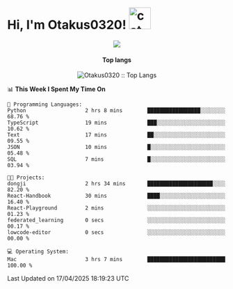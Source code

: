 <h1> Hi, I'm Otakus0320! <img src="https://media.giphy.com/media/mGcNjsfWAjY5AEZNw6/giphy.gif" width="50" alt="cat"></h1>

<p align="center"><a href="https://wakatime.com/@044d69d0-1253-4f60-96b6-5d19a0f9dde5"><img src="https://wakatime.com/badge/user/044d69d0-1253-4f60-96b6-5d19a0f9dde5.svg" /></a></p>

<h4 align="center">Top langs</h4>

<p align="center"><img src="https://github-readme-stats.vercel.app/api/top-langs/?username=Otakus0320&langs_count=10&theme=tokyonight&layout=compact&timestamp={{random_number}}" alt="Otakus0320 :: Top Langs" /></p>

<!--START_SECTION:waka-->
📊 **This Week I Spent My Time On** 

```text
💬 Programming Languages: 
Python                   2 hrs 8 mins        █████████████████░░░░░░░░   68.76 % 
TypeScript               19 mins             ███░░░░░░░░░░░░░░░░░░░░░░   10.62 % 
Text                     17 mins             ██░░░░░░░░░░░░░░░░░░░░░░░   09.55 % 
JSON                     10 mins             █░░░░░░░░░░░░░░░░░░░░░░░░   05.48 % 
SQL                      7 mins              █░░░░░░░░░░░░░░░░░░░░░░░░   03.94 % 

🐱‍💻 Projects: 
dongji                   2 hrs 34 mins       █████████████████████░░░░   82.20 % 
React-Handbook           30 mins             ████░░░░░░░░░░░░░░░░░░░░░   16.40 % 
React-Playground         2 mins              ░░░░░░░░░░░░░░░░░░░░░░░░░   01.23 % 
federated_learning       0 secs              ░░░░░░░░░░░░░░░░░░░░░░░░░   00.17 % 
lowcode-editor           0 secs              ░░░░░░░░░░░░░░░░░░░░░░░░░   00.00 % 

💻 Operating System: 
Mac                      3 hrs 7 mins        █████████████████████████   100.00 % 
```


 Last Updated on 17/04/2025 18:19:23 UTC
<!--END_SECTION:waka-->
